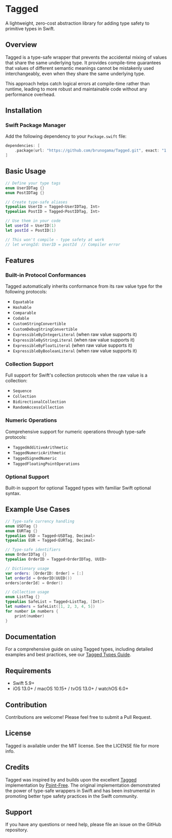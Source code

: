 # Tagged

A lightweight, zero-cost abstraction library for adding type safety to primitive types in Swift.

## Overview

Tagged is a type-safe wrapper that prevents the accidental mixing of values that share the same underlying type. It provides compile-time guarantees that values of different semantic meanings cannot be mistakenly used interchangeably, even when they share the same underlying type.

This approach helps catch logical errors at compile-time rather than runtime, leading to more robust and maintainable code without any performance overhead.

## Installation

### Swift Package Manager

Add the following dependency to your `Package.swift` file:

```swift
dependencies: [
    .package(url: "https://github.com/brunogama/Tagged.git", exact: "1.0.0")
]
```

## Basic Usage

```swift
// Define your type tags
enum UserIDTag {}
enum PostIDTag {}

// Create type-safe aliases
typealias UserID = Tagged<UserIDTag, Int>
typealias PostID = Tagged<PostIDTag, Int>

// Use them in your code
let userId = UserID(1)
let postId = PostID(1)

// This won't compile - type safety at work
// let wrongId: UserID = postId  // Compiler error
```

## Features

### Built-in Protocol Conformances

Tagged automatically inherits conformance from its raw value type for the following protocols:

- `Equatable`
- `Hashable`
- `Comparable`
- `Codable`
- `CustomStringConvertible`
- `CustomDebugStringConvertible`
- `ExpressibleByIntegerLiteral` (when raw value supports it)
- `ExpressibleByStringLiteral` (when raw value supports it)
- `ExpressibleByFloatLiteral` (when raw value supports it)
- `ExpressibleByBooleanLiteral` (when raw value supports it)

### Collection Support

Full support for Swift's collection protocols when the raw value is a collection:

- `Sequence`
- `Collection`
- `BidirectionalCollection`
- `RandomAccessCollection`

### Numeric Operations

Comprehensive support for numeric operations through type-safe protocols:

- `TaggedAdditiveArithmetic`
- `TaggedNumericArithmetic`
- `TaggedSignedNumeric`
- `TaggedFloatingPointOperations`

### Optional Support

Built-in support for optional Tagged types with familiar Swift optional syntax.

## Example Use Cases

```swift
// Type-safe currency handling
enum USDTag {}
enum EURTag {}
typealias USD = Tagged<USDTag, Decimal>
typealias EUR = Tagged<EURTag, Decimal>

// Type-safe identifiers
enum OrderIDTag {}
typealias OrderID = Tagged<OrderIDTag, UUID>

// Dictionary usage
var orders: [OrderID: Order] = [:]
let orderId = OrderID(UUID())
orders[orderId] = Order()

// Collection usage
enum ListTag {}
typealias SafeList = Tagged<ListTag, [Int]>
let numbers = SafeList([1, 2, 3, 4, 5])
for number in numbers {
    print(number)
}
```

## Documentation

For a comprehensive guide on using Tagged types, including detailed examples and best practices, see our [Tagged Types Guide](tagged-types-guide.md).

## Requirements

- Swift 5.9+
- iOS 13.0+ / macOS 10.15+ / tvOS 13.0+ / watchOS 6.0+

## Contribution

Contributions are welcome! Please feel free to submit a Pull Request.

## License

Tagged is available under the MIT license. See the LICENSE file for more info.

## Credits

Tagged was inspired by and builds upon the excellent [Tagged](https://github.com/pointfreeco/swift-tagged) implementation by [Point-Free](https://www.pointfree.co). The original implementation demonstrated the power of type-safe wrappers in Swift and has been instrumental in promoting better type safety practices in the Swift community.

## Support

If you have any questions or need help, please file an issue on the GitHub repository.
